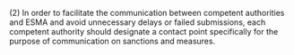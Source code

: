 (2) In order to facilitate the communication between competent authorities and ESMA and avoid unnecessary delays or failed submissions, each competent authority should designate a contact point specifically for the purpose of communication on sanctions and measures.